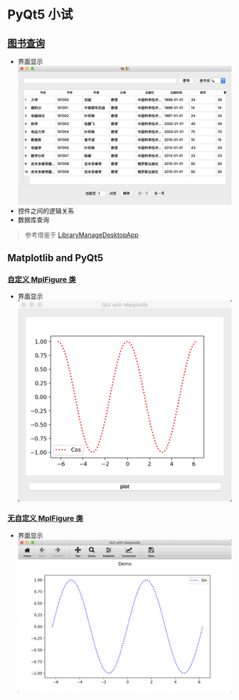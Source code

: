 # PyQt5 小试
## [图书查询](https://github.com/fhhan/qt/blob/master/QBook.py)
- 界面显示
![图片](https://github.com/fhhan/qt/blob/master/fig/WindowView.png)
- 控件之间的逻辑关系
- 数据库查询
> 参考借鉴于 [LibraryManageDesktopApp](https://github.com/ycdxsb/LibraryManageDesktopApp)

## Matplotlib and PyQt5
### [自定义 MplFigure 类](https://github.com/fhhan/qt/blob/master/Matplotlib_MplCanvas.py)
- 界面显示
![图片2](https://github.com/fhhan/qt/blob/master/fig/canvas2.png)

### [无自定义 MplFigure 类](https://github.com/fhhan/qt/blob/master/Matplotlib_qt.py)
- 界面显示
![图片](https://github.com/fhhan/qt/blob/master/fig/canvas3.png)
